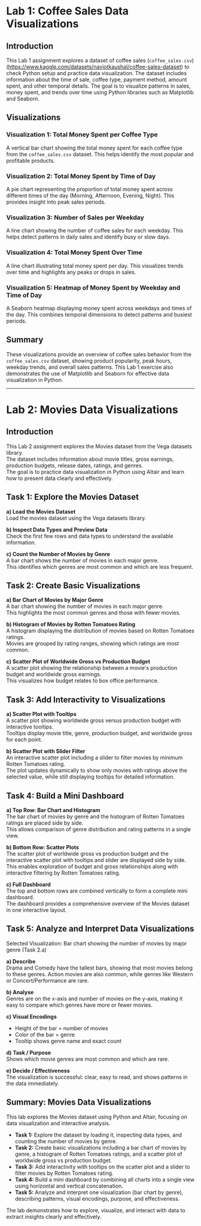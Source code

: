 # Lab 1: Coffee Sales Data Visualizations

## Introduction
This Lab 1 assignment explores a dataset of coffee sales (`coffee_sales.csv`) (https://www.kaggle.com/datasets/navjotkaushal/coffee-sales-dataset) to check Python setup and practice data visualization. The dataset includes information about the time of sale, coffee type, payment method, amount spent, and other temporal details. The goal is to visualize patterns in sales, money spent, and trends over time using Python libraries such as Matplotlib and Seaborn.

## Visualizations

### Visualization 1: Total Money Spent per Coffee Type
A vertical bar chart showing the total money spent for each coffee type from the `coffee_sales.csv` dataset. This helps identify the most popular and profitable products.

### Visualization 2: Total Money Spent by Time of Day
A pie chart representing the proportion of total money spent across different times of the day (Morning, Afternoon, Evening, Night). This provides insight into peak sales periods.

### Visualization 3: Number of Sales per Weekday
A line chart showing the number of coffee sales for each weekday. This helps detect patterns in daily sales and identify busy or slow days.

### Visualization 4: Total Money Spent Over Time
A line chart illustrating total money spent per day. This visualizes trends over time and highlights any peaks or drops in sales.

### Visualization 5: Heatmap of Money Spent by Weekday and Time of Day
A Seaborn heatmap displaying money spent across weekdays and times of the day. This combines temporal dimensions to detect patterns and busiest periods.

## Summary
These visualizations provide an overview of coffee sales behavior from the `coffee_sales.csv` dataset, showing product popularity, peak hours, weekday trends, and overall sales patterns. This Lab 1 exercise also demonstrates the use of Matplotlib and Seaborn for effective data visualization in Python.

***

# Lab 2: Movies Data Visualizations

## Introduction
This Lab 2 assignment explores the Movies dataset from the Vega datasets library.  
The dataset includes information about movie titles, gross earnings, production budgets, release dates, ratings, and genres.  
The goal is to practice data visualization in Python using Altair and learn how to present data clearly and effectively.

## Task 1: Explore the Movies Dataset

**a) Load the Movies Dataset**  
Load the movies dataset using the Vega datasets library.

**b) Inspect Data Types and Preview Data**  
Check the first few rows and data types to understand the available information.

**c) Count the Number of Movies by Genre**  
A bar chart shows the number of movies in each major genre.  
This identifies which genres are most common and which are less frequent.

## Task 2: Create Basic Visualizations

**a) Bar Chart of Movies by Major Genre**  
A bar chart showing the number of movies in each major genre.  
This highlights the most common genres and those with fewer movies.

**b) Histogram of Movies by Rotten Tomatoes Rating**  
A histogram displaying the distribution of movies based on Rotten Tomatoes ratings.  
Movies are grouped by rating ranges, showing which ratings are most common.

**c) Scatter Plot of Worldwide Gross vs Production Budget**  
A scatter plot showing the relationship between a movie's production budget and worldwide gross earnings.  
This visualizes how budget relates to box office performance.


## Task 3: Add Interactivity to Visualizations

**a) Scatter Plot with Tooltips**  
A scatter plot showing worldwide gross versus production budget with interactive tooltips.  
Tooltips display movie title, genre, production budget, and worldwide gross for each point.

**b) Scatter Plot with Slider Filter**  
An interactive scatter plot including a slider to filter movies by minimum Rotten Tomatoes rating.  
The plot updates dynamically to show only movies with ratings above the selected value, while still displaying tooltips for detailed information.

## Task 4: Build a Mini Dashboard

**a) Top Row: Bar Chart and Histogram**  
The bar chart of movies by genre and the histogram of Rotten Tomatoes ratings are placed side by side.  
This allows comparison of genre distribution and rating patterns in a single view.

**b) Bottom Row: Scatter Plots**  
The scatter plot of worldwide gross vs production budget and the interactive scatter plot with tooltips and slider are displayed side by side.  
This enables exploration of budget and gross relationships along with interactive filtering by Rotten Tomatoes rating.

**c) Full Dashboard**  
The top and bottom rows are combined vertically to form a complete mini dashboard.  
The dashboard provides a comprehensive overview of the Movies dataset in one interactive layout.

## Task 5: Analyze and Interpret Data Visualizations

Selected Visualization: Bar chart showing the number of movies by major genre (Task 2.a)

**a) Describe**  
Drama and Comedy have the tallest bars, showing that most movies belong to these genres. Action movies are also common, while genres like Western or Concert/Performance are rare.

**b) Analyse**  
Genres are on the x-axis and number of movies on the y-axis, making it easy to compare which genres have more or fewer movies.

**c) Visual Encodings**  
- Height of the bar = number of movies  
- Color of the bar = genre  
- Tooltip shows genre name and exact count  

**d) Task / Purpose**  
Shows which movie genres are most common and which are rare.

**e) Decide / Effectiveness**  
The visualization is successful: clear, easy to read, and shows patterns in the data immediately.

## Summary: Movies Data Visualizations

This lab explores the Movies dataset using Python and Altair, focusing on data visualization and interactive analysis.  

- **Task 1:** Explore the dataset by loading it, inspecting data types, and counting the number of movies by genre.  
- **Task 2:** Create basic visualizations including a bar chart of movies by genre, a histogram of Rotten Tomatoes ratings, and a scatter plot of worldwide gross vs production budget.  
- **Task 3:** Add interactivity with tooltips on the scatter plot and a slider to filter movies by Rotten Tomatoes rating.  
- **Task 4:** Build a mini dashboard by combining all charts into a single view using horizontal and vertical concatenation.  
- **Task 5:** Analyze and interpret one visualization (bar chart by genre), describing patterns, visual encodings, purpose, and effectiveness.  

The lab demonstrates how to explore, visualize, and interact with data to extract insights clearly and effectively.
